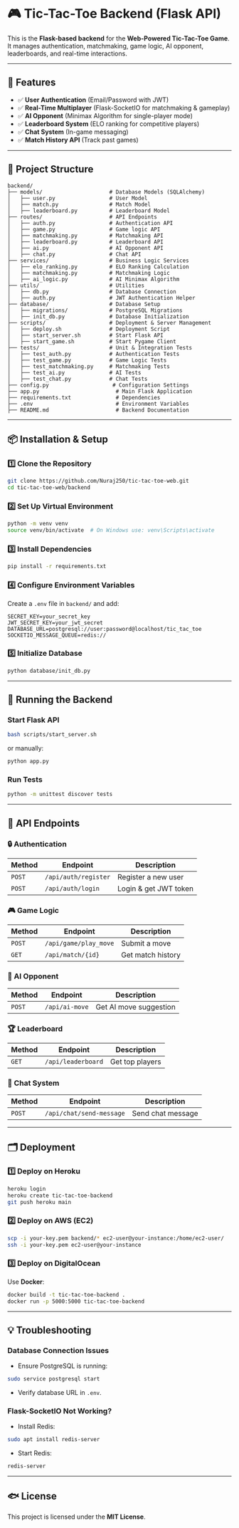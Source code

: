 # 🎮 Tic-Tac-Toe Backend (Flask API)

This is the **Flask-based backend** for the **Web-Powered Tic-Tac-Toe Game**.  
It manages authentication, matchmaking, game logic, AI opponent, leaderboards, and real-time interactions.

---

## **🚀 Features**
- ✅ **User Authentication** (Email/Password with JWT)  
- ✅ **Real-Time Multiplayer** (Flask-SocketIO for matchmaking & gameplay)  
- ✅ **AI Opponent** (Minimax Algorithm for single-player mode)  
- ✅ **Leaderboard System** (ELO ranking for competitive players)  
- ✅ **Chat System** (In-game messaging)  
- ✅ **Match History API** (Track past games)  

---

## **📂 Project Structure**
```
backend/
├── models/                     # Database Models (SQLAlchemy)
│   ├── user.py                 # User Model
│   ├── match.py                # Match Model
│   ├── leaderboard.py          # Leaderboard Model
├── routes/                     # API Endpoints
│   ├── auth.py                 # Authentication API
│   ├── game.py                 # Game logic API
│   ├── matchmaking.py          # Matchmaking API
│   ├── leaderboard.py          # Leaderboard API
│   ├── ai.py                   # AI Opponent API
│   ├── chat.py                 # Chat API
├── services/                   # Business Logic Services
│   ├── elo_ranking.py          # ELO Ranking Calculation
│   ├── matchmaking.py          # Matchmaking Logic
│   ├── ai_logic.py             # AI Minimax Algorithm
├── utils/                      # Utilities
│   ├── db.py                   # Database Connection
│   ├── auth.py                 # JWT Authentication Helper
├── database/                   # Database Setup
│   ├── migrations/             # PostgreSQL Migrations
│   ├── init_db.py              # Database Initialization
├── scripts/                    # Deployment & Server Management
│   ├── deploy.sh               # Deployment Script
│   ├── start_server.sh         # Start Flask API
│   ├── start_game.sh           # Start Pygame Client
├── tests/                      # Unit & Integration Tests
│   ├── test_auth.py            # Authentication Tests
│   ├── test_game.py            # Game Logic Tests
│   ├── test_matchmaking.py     # Matchmaking Tests
│   ├── test_ai.py              # AI Tests
│   ├── test_chat.py            # Chat Tests
├── config.py                    # Configuration Settings
├── app.py                        # Main Flask Application
├── requirements.txt              # Dependencies
├── .env                          # Environment Variables
├── README.md                     # Backend Documentation
```

---

## **📦 Installation & Setup**
### **1️⃣ Clone the Repository**
```bash
git clone https://github.com/Nuraj250/tic-tac-toe-web.git
cd tic-tac-toe-web/backend
```

### **2️⃣ Set Up Virtual Environment**
```bash
python -m venv venv
source venv/bin/activate  # On Windows use: venv\Scripts\activate
```

### **3️⃣ Install Dependencies**
```bash
pip install -r requirements.txt
```

### **4️⃣ Configure Environment Variables**
Create a `.env` file in `backend/` and add:
```env
SECRET_KEY=your_secret_key
JWT_SECRET_KEY=your_jwt_secret
DATABASE_URL=postgresql://user:password@localhost/tic_tac_toe
SOCKETIO_MESSAGE_QUEUE=redis://
```

### **5️⃣ Initialize Database**
```bash
python database/init_db.py
```

---

## **🚀 Running the Backend**
### **Start Flask API**
```bash
bash scripts/start_server.sh
```
or manually:
```bash
python app.py
```

### **Run Tests**
```bash
python -m unittest discover tests
```

---

## **💼 API Endpoints**
### **🔒 Authentication**
| Method | Endpoint             | Description              |
|--------|----------------------|--------------------------|
| `POST` | `/api/auth/register` | Register a new user      |
| `POST` | `/api/auth/login`    | Login & get JWT token    |

### **🎮 Game Logic**
| Method | Endpoint             | Description              |
|--------|----------------------|--------------------------|
| `POST` | `/api/game/play_move` | Submit a move            |
| `GET`  | `/api/match/{id}`    | Get match history        |

### **🤖 AI Opponent**
| Method | Endpoint             | Description              |
|--------|----------------------|--------------------------|
| `POST` | `/api/ai-move`       | Get AI move suggestion   |

### **🏆 Leaderboard**
| Method | Endpoint              | Description              |
|--------|----------------------|--------------------------|
| `GET`  | `/api/leaderboard`    | Get top players         |

### **💬 Chat System**
| Method | Endpoint              | Description              |
|--------|----------------------|--------------------------|
| `POST` | `/api/chat/send-message` | Send chat message     |

---

## **🗂 Deployment**
### **1️⃣ Deploy on Heroku**
```bash
heroku login
heroku create tic-tac-toe-backend
git push heroku main
```

### **2️⃣ Deploy on AWS (EC2)**
```bash
scp -i your-key.pem backend/* ec2-user@your-instance:/home/ec2-user/
ssh -i your-key.pem ec2-user@your-instance
```

### **3️⃣ Deploy on DigitalOcean**
Use **Docker**:
```bash
docker build -t tic-tac-toe-backend .
docker run -p 5000:5000 tic-tac-toe-backend
```

---

## **💡 Troubleshooting**
### **Database Connection Issues**
- Ensure PostgreSQL is running:
```bash
sudo service postgresql start
```
- Verify database URL in `.env`.

### **Flask-SocketIO Not Working?**
- Install Redis:
```bash
sudo apt install redis-server
```
- Start Redis:
```bash
redis-server
```

---

## **🐟 License**
This project is licensed under the **MIT License**.

